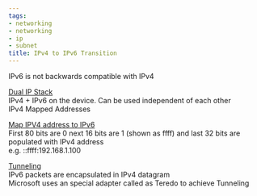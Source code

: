 ```yaml
---
tags:
- networking
- networking
- ip
- subnet
title: IPv4 to IPv6 Transition
---
```


IPv6 is not backwards compatible with IPv4

<u>Dual IP Stack</u>  
IPv4 + IPv6 on the device. Can be used independent of each other  
IPv4 Mapped Addresses

<u>Map IPV4 address to IPv6</u>  
First 80 bits are 0 next 16 bits are 1 (shown as ffff) and last 32 bits are populated with IPv4 address  
e.g. ::ffff:192.168.1.100

<u>Tunneling</u>  
IPv6 packets are encapsulated in IPv4 datagram  
Microsoft uses an special adapter called as Teredo to achieve Tunneling